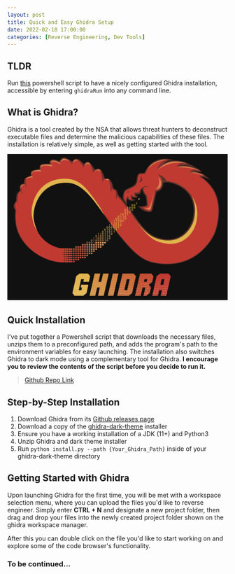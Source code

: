 ```yaml
---
layout: post
title: Quick and Easy Ghidra Setup
date: 2022-02-18 17:00:00
categories: [Reverse Engineering, Dev Tools]
---
```


## TLDR

Run [this](https://github.com/stephanitus/mre-toolchain-setup/blob/main/ghidraSetup.ps1) powershell script to have a nicely configured Ghidra installation, accessible by entering `ghidraRun` into any command line.

## What is Ghidra?

Ghidra is a tool created by the NSA that allows threat hunters to deconstruct executable files and determine the malicious capabilities of these files. The installation is relatively simple, as well as getting started with the tool.

![Ghidra Logo](/assets/img/ghidra_logo.png)

## Quick Installation

I've put together a Powershell script that downloads the necessary files, unzips them to a preconfigured path, and adds the program's path to the environment variables for easy launching. The installation also switches Ghidra to dark mode using a complementary tool for Ghidra. **I encourage you to review the contents of the script  before you decide to run it.**

> [Github Repo Link](https://github.com/stephanitus/mre-toolchain-setup/blob/main/ghidraSetup.ps1)

## Step-by-Step Installation

1. Download Ghidra from its [Github releases page](https://github.com/NationalSecurityAgency/ghidra/releases/)
2. Download a copy of the [ghidra-dark-theme](https://github.com/zackelia/ghidra-dark) installer
3. Ensure you have a working installation of a JDK (11+) and Python3
4. Unzip Ghidra and dark theme installer
5. Run `python install.py --path {Your_Ghidra_Path}` inside of your ghidra-dark-theme directory 

## Getting Started with Ghidra

Upon launching Ghidra for the first time, you will be met with a workspace selection menu, where you can upload the files you'd like to reverse engineer. Simply enter **CTRL + N** and designate a new project folder, then drag and drop your files into the newly created project folder shown on the ghidra workspace manager.

After this you can double click on the file you'd like to start working on and explore some of the code browser's functionality.

### To be continued...